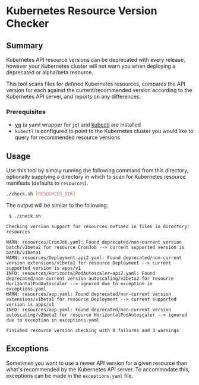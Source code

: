 # Kubernetes Resource Version Checker

## Summary
Kubernetes API resource versions can be deprecated with every release, however your Kubernetes cluster will not warn you when deploying a deprecated or alpha/beta resource.

This tool scans files for defined Kubernetes resources, compares the API version for each against the current/recommended version according to the Kubernetes API server, and reports on any differences.

### Prerequisites
- [yq](https://github.com/kislyuk/yq) (a yaml wrapper for `jq`) and [kubectl](https://kubernetes.io/docs/tasks/tools/) are installed
- `kubectl` is configured to point to the Kubernetes cluster you would like to query for recommended resource versions

## Usage
Use this tool by simply running the following command from this directory, optionally supplying a directory in which to scan for Kubernetes resource manifests (defaults to `resources`).

```sh
./check.sh [RESOURCES_DIR]
```

The output will be similar to the following:

```
 $ ./check.sh

Checking version support for resources defined in files in directory: resources

WARN: resources/CronJob.yaml: Found deprecated/non-current version batch/v1beta2 for resource CronJob --> current supported version is batch/v1beta1
WARN: resources/Deployment-api2.yaml: Found deprecated/non-current version extensions/v1beta1 for resource Deployment --> current supported version is apps/v1
INFO: resources/HorizontalPodAutoscaler-api2.yaml: Found deprecated/non-current version autoscaling/v2beta2 for resource HorizontalPodAutoscaler --> ignored due to exception in exceptions.yaml
WARN: resources/app.yaml: Found deprecated/non-current version extensions/v1beta1 for resource Deployment --> current supported version is apps/v1
INFO: resources/app.yaml: Found deprecated/non-current version autoscaling/v2beta2 for resource HorizontalPodAutoscaler --> ignored due to exception in exceptions.yaml

Finished resource version checking with 0 failures and 3 warnings
```

## Exceptions
Sometimes you want to use a newer API version for a given resource than what's recommended by the Kubernetes API server. To accommodate this, exceptions can be made in the `exceptions.yaml` file.
